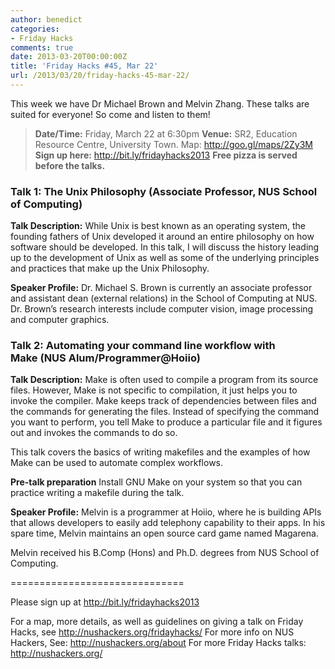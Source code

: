 ```yaml
---
author: benedict
categories:
- Friday Hacks
comments: true
date: 2013-03-20T00:00:00Z
title: 'Friday Hacks #45, Mar 22'
url: /2013/03/20/friday-hacks-45-mar-22/
---
```


This week we have Dr Michael Brown and Melvin Zhang. These talks are suited for everyone! So come and listen to them!
<blockquote><strong>Date/Time:</strong> Friday, March 22 at 6:30pm
<strong>Venue:</strong> SR2, Education Resource Centre, University Town. Map: <a href="http://goo.gl/maps/2Zy3M">http://goo.gl/maps/2Zy3M</a>
<strong>Sign up here:</strong> <a href="http://bit.ly/fridayhacks2013">http://bit.ly/fridayhacks2013</a>
<strong>Free pizza is served before the talks.</strong></blockquote>
<h3>Talk 1: The Unix Philosophy (Associate Professor, NUS School of Computing)</h3>
<strong>Talk Description:</strong>
While Unix is best known as an operating system, the founding fathers of Unix developed it around an entire philosophy on how software should be developed. In this talk, I will discuss the history leading up to the development of Unix as well as some of the underlying principles and practices that make up the Unix Philosophy.

<strong>Speaker Profile:</strong>
Dr. Michael S. Brown is currently an associate professor and assistant dean (external relations) in the School of Computing at NUS.  Dr. Brown’s research interests include computer vision, image processing and computer graphics.
<h3>Talk 2: Automating your command line workflow with Make (NUS Alum/Programmer@Hoiio)</h3>
<strong>Talk Description:</strong>
Make is often used to compile a program from its source files. However, Make is not specific to compilation, it just helps you to invoke the compiler. Make keeps track of dependencies between files and the commands for generating the files. Instead of specifying the command you want to perform, you tell Make to produce a particular file and it figures out and invokes the commands to do so.

This talk covers the basics of writing makefiles and the examples of how Make can be used to automate complex workflows.

<strong>Pre-talk preparation</strong>
Install GNU Make on your system so that you can practice writing a makefile during the talk.

<strong>Speaker Profile:</strong>
Melvin is a programmer at Hoiio, where he is building APIs that allows
developers to easily add telephony capability to their apps. In his spare
time, Melvin maintains an open source card game named Magarena.

Melvin received his B.Comp (Hons) and Ph.D. degrees from NUS School of
Computing.

==============================

Please sign up at <a href="http://bit.ly/fridayhacks2013">http://bit.ly/fridayhacks2013</a>

For a map, more details, as well as guidelines on giving a talk on Friday Hacks, see <a href="/fridayhacks/">http://nushackers.org/fridayhacks/</a>
For more info on NUS Hackers, See: <a href="/about">http://nushackers.org/about</a>
For more Friday Hacks talks: <a href="/">http://nushackers.org/</a>
